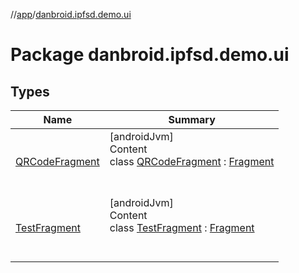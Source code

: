 //[app](../index.md)/[danbroid.ipfsd.demo.ui](index.md)



# Package danbroid.ipfsd.demo.ui  


## Types  
  
|  Name|  Summary| 
|---|---|
| [QRCodeFragment](-q-r-code-fragment/index.md)| [androidJvm]  <br>Content  <br>class [QRCodeFragment](-q-r-code-fragment/index.md) : [Fragment](https://developer.android.com/reference/kotlin/androidx/fragment/app/Fragment.html)  <br><br><br>
| [TestFragment](-test-fragment/index.md)| [androidJvm]  <br>Content  <br>class [TestFragment](-test-fragment/index.md) : [Fragment](https://developer.android.com/reference/kotlin/androidx/fragment/app/Fragment.html)  <br><br><br>

